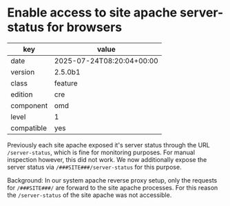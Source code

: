 [//]: # (werk v2)
# Enable access to site apache server-status for browsers

key        | value
---------- | ---
date       | 2025-07-24T08:20:04+00:00
version    | 2.5.0b1
class      | feature
edition    | cre
component  | omd
level      | 1
compatible | yes

Previously each site apache exposed it's server status through the URL
`/server-status`, which is fine for monitoring purposes. For manual inspection
however, this did not work. We now additionally expose the server status via
`/###SITE###/server-status` for this purpose.

Background: In our system apache reverse proxy setup, only the requests for
`/###SITE###/` are forward to the site apache processes. For this reason the
`/server-status` of the site apache was not accessible.
